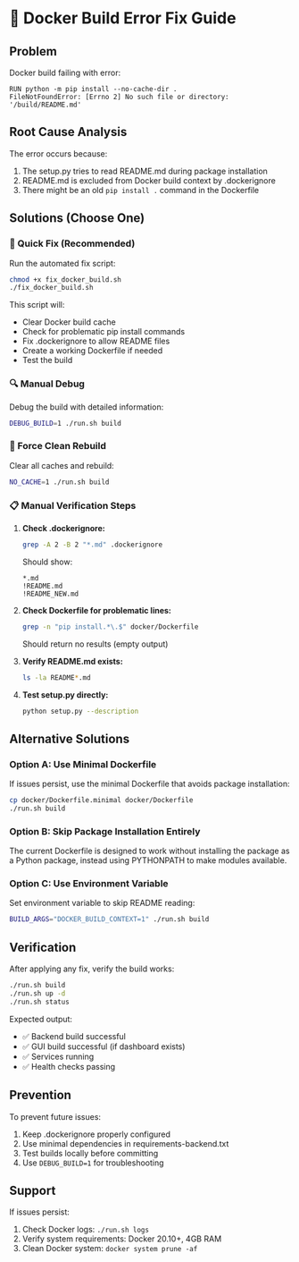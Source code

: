 # 🔧 Docker Build Error Fix Guide

## Problem
Docker build failing with error:
```
RUN python -m pip install --no-cache-dir .
FileNotFoundError: [Errno 2] No such file or directory: '/build/README.md'
```

## Root Cause Analysis

The error occurs because:
1. The setup.py tries to read README.md during package installation
2. README.md is excluded from Docker build context by .dockerignore
3. There might be an old `pip install .` command in the Dockerfile

## Solutions (Choose One)

### 🚀 Quick Fix (Recommended)
Run the automated fix script:
```bash
chmod +x fix_docker_build.sh
./fix_docker_build.sh
```

This script will:
- Clear Docker build cache
- Check for problematic pip install commands
- Fix .dockerignore to allow README files
- Create a working Dockerfile if needed
- Test the build

### 🔍 Manual Debug
Debug the build with detailed information:
```bash
DEBUG_BUILD=1 ./run.sh build
```

### 🧹 Force Clean Rebuild
Clear all caches and rebuild:
```bash
NO_CACHE=1 ./run.sh build
```

### 📋 Manual Verification Steps

1. **Check .dockerignore:**
   ```bash
   grep -A 2 -B 2 "*.md" .dockerignore
   ```
   Should show:
   ```
   *.md
   !README.md
   !README_NEW.md
   ```

2. **Check Dockerfile for problematic lines:**
   ```bash
   grep -n "pip install.*\.$" docker/Dockerfile
   ```
   Should return no results (empty output)

3. **Verify README.md exists:**
   ```bash
   ls -la README*.md
   ```

4. **Test setup.py directly:**
   ```bash
   python setup.py --description
   ```

## Alternative Solutions

### Option A: Use Minimal Dockerfile
If issues persist, use the minimal Dockerfile that avoids package installation:
```bash
cp docker/Dockerfile.minimal docker/Dockerfile
./run.sh build
```

### Option B: Skip Package Installation Entirely
The current Dockerfile is designed to work without installing the package as a Python package, instead using PYTHONPATH to make modules available.

### Option C: Use Environment Variable
Set environment variable to skip README reading:
```bash
BUILD_ARGS="DOCKER_BUILD_CONTEXT=1" ./run.sh build
```

## Verification

After applying any fix, verify the build works:
```bash
./run.sh build
./run.sh up -d
./run.sh status
```

Expected output:
- ✅ Backend build successful
- ✅ GUI build successful (if dashboard exists)
- ✅ Services running
- ✅ Health checks passing

## Prevention

To prevent future issues:
1. Keep .dockerignore properly configured
2. Use minimal dependencies in requirements-backend.txt
3. Test builds locally before committing
4. Use `DEBUG_BUILD=1` for troubleshooting

## Support

If issues persist:
1. Check Docker logs: `./run.sh logs`
2. Verify system requirements: Docker 20.10+, 4GB RAM
3. Clean Docker system: `docker system prune -af`
